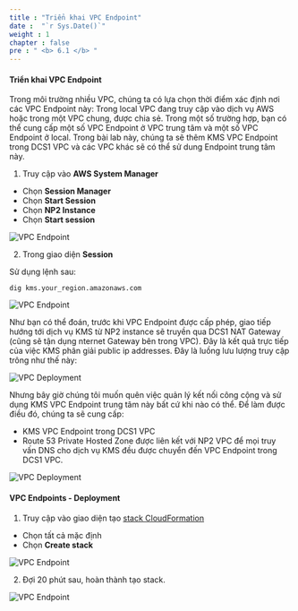 ```yaml
---
title : "Triển khai VPC Endpoint"
date :  "`r Sys.Date()`" 
weight : 1
chapter : false
pre : " <b> 6.1 </b> "
---
```


#### Triển khai VPC Endpoint

Trong môi trường nhiều VPC, chúng ta có lựa chọn thời điểm  xác định  nơi các VPC Endpoint này: Trong local VPC đang truy cập vào dịch vụ AWS hoặc trong một VPC chung, được chia sẻ. Trong một số trường hợp, bạn có thể cung cấp một số VPC Endpoint  ở VPC trung tâm  và  một số VPC Endpoint ở local. Trong bài lab này, chúng ta sẽ thêm KMS VPC Endpoint  trong DCS1 VPC và các VPC khác  sẽ có thể sử dung Endpoint trung tâm này.

1. Truy cập vào **AWS System Manager**

- Chọn **Session Manager**
- Chọn **Start Session**
- Chọn **NP2 Instance**
- Chọn **Start session**

![VPC Endpoint](/images/Lab-VPC-Endpoint-AWS/1/0001.png?featherlight=false&width=90pc)

2. Trong giao diện **Session**

Sử dụng lệnh sau:

```
dig kms.your_region.amazonaws.com
```

![VPC Endpoint](/images/Lab-VPC-Endpoint-AWS/1/0002.png?featherlight=false&width=90pc)

Như bạn có thể đoán, trước khi VPC Endpoint được cấp phép, giao tiếp hướng tới dịch vụ KMS từ NP2 instance sẽ truyền qua DCS1 NAT Gateway (cũng sẽ tận dụng nternet Gateway bên trong VPC). Đây là kết quả trực tiếp của việc KMS phân giải public ip addresses. Đây là luồng lưu lượng truy cập trông như thế này:

![VPC Deployment](/images/kms-noendpoint.png?featherlight=false&width=70pc)

Nhưng bây giờ chúng tôi muốn quên việc quản lý kết nối công cộng và sử dụng  KMS VPC Endpoint trung tâm này bất cứ khi nào có thể. Để làm được điều đó, chúng ta sẽ cung cấp:

- KMS VPC Endpoint trong DCS1 VPC
- Route 53 Private Hosted Zone được liên kết với NP2 VPC để mọi truy vấn DNS cho dịch vụ KMS đều được chuyển đến VPC Endpoint trong DCS1 VPC.

![VPC Deployment](/images/kms-endpoint.png?featherlight=false&width=70pc)

#### VPC Endpoints - Deployment

1. Truy cập vào giao diện tạo [stack CloudFormation](https://console.aws.amazon.com/cloudformation/home?region=us-east-1#/stacks/create/review?stackName=tgw-kms&templateURL=https://ee-assets-prod-us-east-1.s3.amazonaws.com/modules/c1bed8fa7fe74c40bcf1d5397530fdcb/v1/IntermediateLab.5.tgw-endpoints.yaml&param_ParentStack=tgw)

- Chọn tất cả mặc định
- Chọn **Create stack**

![VPC Endpoint](/images/Lab-VPC-Endpoint-AWS/1/0003.png?featherlight=false&width=90pc)

2. Đợi 20 phút sau, hoàn thành tạo stack.

![VPC Endpoint](/images/Lab-VPC-Endpoint-AWS/1/0004.png?featherlight=false&width=90pc)



